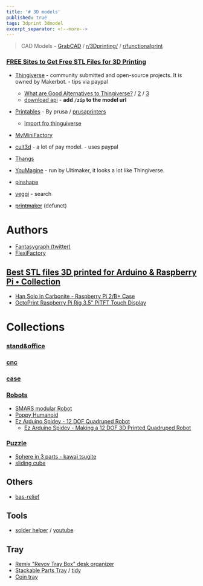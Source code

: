 ```yaml
---
title: '# 3D models'
published: true
tags: 3dprint 3dmodel
excerpt_separator: <!--more-->
---
```

> CAD Models - [GrabCAD](https://grabcad.com/library) / [r/3Dprinting/](https://www.reddit.com/r/3Dprinting/) / [r/functionalprint](https://www.reddit.com/r/functionalprint/)


<!--more-->

### [FREE Sites to Get Free STL Files for 3D Printing](https://www.3dtechvalley.com/free-stl-files-for-3d-printing/)

- [Thingiverse](https://www.thingiverse.com/yd007/likes) - community submitted and open-source projects. It is owned by Makerbot. - tips via paypal 
	- [What are Good Alternatives to Thingiverse?](https://3dinsider.com/thingiverse-alternatives/) / [2](https://www.3dtechvalley.com/free-stl-files-for-3d-printing/) / [3](https://codeless.co/thingiverse-alternatives/)
    - [download api](https://www.reddit.com/r/ender3/comments/ildhrr/download_files_from_thingiverse/) - **add `/zip` to the model url**
- [Printables](https://www.printables.com/) - By prusa / [prusaprinters](https://www.prusaprinters.org/prints)
	- [Import fro thinguiverse](https://www.printables.com/import-from-thingiverse)
- [MyMiniFactory](https://www.myminifactory.com/my-library#panel2-6)

- [cult3d](https://cults3d.com/) - a lot of pay model. - uses paypal

- [Thangs](https://thangs.com/Roboninja/Stormtrooper-Lego-3D-Printable--35538)

- [YouMagine](https://www.youmagine.com/) - run by Ultimaker, it looks a lot like Thingiverse.



- [pinshape](https://pinshape.com/3d-marketplace)
- [yeggi](http://www.yeggi.com/) - search

- [<strike>printmaker</strike>](http://www.3dprintmakers.com/collection/fantasygraph) (defunct)

# Authors
- [Fantasygraph (twitter)](https://twitter.com/fantasygraph)
- [FlexiFactory](https://cults3d.com/en/users/FlexiFactory/creations)

## [Best STL files 3D printed for Arduino & Raspberry Pi • Collection](https://cults3d.com/en/collections/best-3d-printed-arduino-raspberry-pi)
- [Han Solo in Carbonite - Raspberry Pi 2/B+ Case](https://cults3d.com/en/3d-model/gadget/han-solo-in-carbonite-raspberry-pi-2-b-case)
- [OctoPrint Raspberry Pi Rig 3.5" PiTFT Touch Display](https://cults3d.com/en/3d-model/gadget/octoprint-raspberry-pi-rig-3-5-pitft-touch-display)

# Collections
### [stand&office](https://www.thingiverse.com/yd007/collections/stand-office)
### [cnc](https://www.thingiverse.com/yd007/collections/cnc)
### [case](https://www.thingiverse.com/yd007/collections/case)
        
### [Robots](https://www.thingiverse.com/yd007/collections/robot)
- [SMARS modular Robot](https://cults3d.com/en/3d-model/gadget/smars-modular-robot)
- [Poppy Humanoid](https://cults3d.com/en/3d-model/gadget/poppy-humanoid)
- [Ez Arduino Spidey - 12 DOF Quadruped Robot](https://cults3d.com/en/3d-model/gadget/ez-arduino-spidey-12-dof-quadruped-robot)
	- [Ez Arduino Spidey - Making a 12 DOF 3D Printed Quadruped Robot](https://www.instructables.com/id/Ez-Arduino-Spidey-Making-a-12-DOF-3D-Printed-Quadr/)
    
### [Puzzle](https://www.thingiverse.com/yd007/collections/puzzle)
- [Sphere in 3 parts - kawai tsugite](https://cults3d.com/en/3d-model/various/sphere-in-3-parts-kawai-tsugite)
- [sliding cube](https://cults3d.com/en/3d-model/game/casse-tete-bape)

## Others
- [bas-relief](https://cults3d.com/fr/utilisateurs/stlfilesfree/cr%C3%A9ations)

## Tools
- [solder helper](https://thangs.com/DrDflo/Soldering-Helper-27670) / [youtube](https://youtu.be/LajcRBP38Xg?t=210)

## Tray
- [Remix "Revov Tray Box" desk organizer](https://www.thingiverse.com/thing:4664180)
- [Stackable Parts Tray](https://www.thingiverse.com/thing:4092752) / [tidy](https://www.thingiverse.com/thing:4610141)
- [Coin tray](https://www.thingiverse.com/thing:327244)
